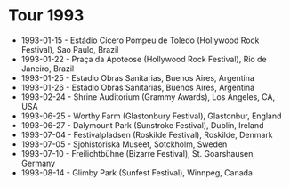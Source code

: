 # Tour 1993

* 1993-01-15 - Estádio Cícero Pompeu de Toledo (Hollywood Rock Festival), Sao Paulo, Brazil
* 1993-01-22 - Praça da Apoteose (Hollywood Rock Festival), Rio de Janeiro, Brazil
* 1993-01-25 - Estadio Obras Sanitarias, Buenos Aires, Argentina
* 1993-01-26 - Estadio Obras Sanitarias, Buenos Aires, Argentina
* 1993-02-24 - Shrine Auditorium (Grammy Awards), Los Angeles, CA, USA
* 1993-06-25 - Worthy Farm (Glastonbury Festival), Glastonbur, England
* 1993-06-27 - Dalymount Park (Sunstroke Festival), Dublin, Ireland
* 1993-07-04 - Festivalpladsen (Roskilde Festival), Roskilde, Denmark
* 1993-07-05 - Sjohistoriska Museet, Sotckholm, Sweden
* 1993-07-10 - Freilichtbühne (Bizarre Festival), St. Goarshausen, Germany
* 1993-08-14 - Glimby Park (Sunfest Festival), Winnpeg, Canada